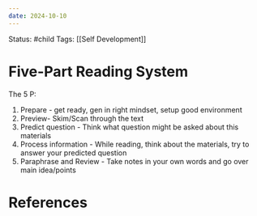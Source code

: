 ```yaml
---
date: 2024-10-10
---
```


Status: #child 
Tags: [[Self Development]]
# Five-Part Reading System
The 5 P:
1. Prepare - get ready, gen in right mindset, setup good environment
2. Preview- Skim/Scan through the text
3. Predict question - Think what question might be asked about this materials
4. Process information - While reading, think about the materials, try to answer your predicted question
5. Paraphrase and Review - Take notes in your own words and go over main idea/points
# References